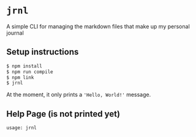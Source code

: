 # `jrnl`

A simple CLI for managing the markdown files that make up my personal journal

## Setup instructions

```bash
$ npm install
$ npm run compile
$ npm link
$ jrnl
```

At the moment, it only prints a `'Hello, World!'` message.

## Help Page (is not printed yet)


```text
usage: jrnl
```
